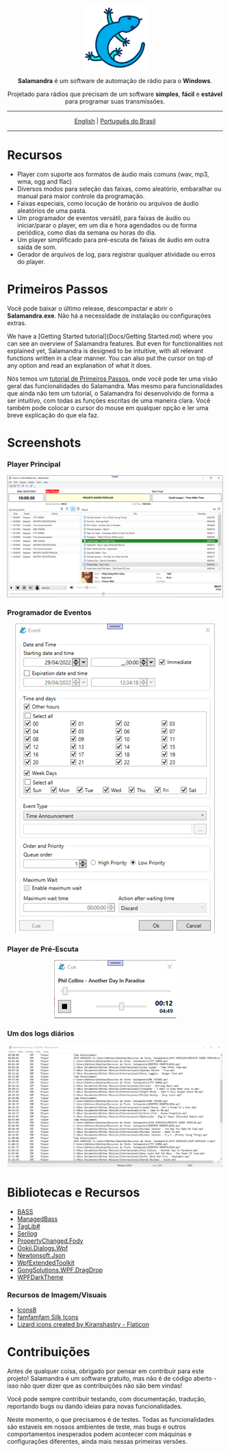 <p align="center">
	<img alt="Salamandra" height="150" src="../Readme/lizard.png"/>
</p>

<p align="center">
	<b>Salamandra</b> é um software de automação de rádio para o <b>Windows</b>.
</p> 

<p align="center">
	Projetado para rádios que precisam de um software <b>simples</b>, <b>fácil</b> e <b>estável</b> para programar suas transmissões.
</p>

<hr>

<p align="center">
	<a href="https://github.com/ocarolino/SalamandraRadio">English</a> | <a href="https://github.com/ocarolino/SalamandraRadio/blob/main/Lang/README.pt-BR.md">Português do Brasil</a>
</p>

<hr>

# Recursos
* Player com suporte aos formatos de áudio mais comuns (wav, mp3, wma, ogg and flac)
* Diversos modos para seleção das faixas, como aleatório, embaralhar ou manual para maior controle da programação.
* Faixas especiais, como locução de horário ou arquivos de áudio aleatórios de uma pasta.
* Um programador de eventos versátil, para faixas de áudio ou iniciar/parar o player, em um dia e hora agendados ou de forma periódica, como dias da semana ou horas do dia.
* Um player simplificado para pré-escuta de faixas de áudio em outra saída de som.
* Gerador de arquivos de log, para registrar qualquer atividade ou erros do player.

# Primeiros Passos
Você pode baixar o último release, descompactar e abrir o **Salamandra.exe**. Não há a necessidade de instalação ou configurações extras.

We have a [Getting Started tutorial](Docs/Getting Started.md) where you can see an overview of Salamandra features. But even for functionalities not explained yet, Salamandra is designed to be intuitive, with all relevant functions written in a clear manner. You can also put the cursor on top of any option and read an explanation of what it does.


Nós temos um <a href="https://github.com/ocarolino/SalamandraRadio/blob/main/Lang/Docs/Getting%20Started.pt-br.md">tutorial de Primeiros Passos</a>, onde você pode ter uma visão geral das funcionalidades do Salamandra. Mas mesmo para funcionalidades que ainda não tem um tutorial, o Salamandra foi desenvolvido de forma a ser intuitivo, com todas as funções escritas de uma maneira clara. Você também pode colocar o cursor do mouse em qualquer opção e ler uma breve explicação do que ela faz.

# Screenshots

### Player Principal
<p align="center">
	<img src="../Readme/sc01.png" alt="Main Player"/>
</p>

### Programador de Eventos
<p align="center">
	<img src="../Readme/sc02.png" alt="Event Scheduler"/>
</p>

### Player de Pré-Escuta
<p align="center">
	<img src="../Readme/sc03.png" alt="Pre-Listen"/>
</p>

### Um dos logs diários
<p align="center">
	<img src="../Readme/sc04.png" alt="Pre-Listen"/>
</p>

# Bibliotecas e Recursos

* [BASS](https://www.un4seen.com/)
* [ManagedBass](https://github.com/ManagedBass/ManagedBass)
* [TagLib#](https://github.com/mono/taglib-sharp)
* [Serilog](https://github.com/serilog/serilog)
* [PropertyChanged.Fody](https://github.com/Fody/PropertyChanged)
* [Ookii.Dialogs.Wpf](https://github.com/ookii-dialogs/ookii-dialogs-wpf)
* [Newtonsoft.Json](https://www.newtonsoft.com/json)
* [WpfExtendedToolkit](https://github.com/dotnetprojects/WpfExtendedToolkit)
* [GongSolutions.WPF.DragDrop](https://github.com/punker76/gong-wpf-dragdrop)
* [WPFDarkTheme](https://github.com/AngryCarrot789/WPFDarkTheme)

### Recursos de Imagem/Visuais

* [Icons8](https://icons8.com)
* [famfamfam Silk Icons](http://www.famfamfam.com/lab/icons/silk/)
* [Lizard icons created by Kiranshastry - Flaticon](https://www.flaticon.com/free-icons/lizard)

# Contribuições
Antes de qualquer coisa, obrigado por pensar em contribuir para este projeto! Salamandra é um software gratuito, mas não é de código aberto - isso não quer dizer que as contribuições não são bem vindas!

Você pode sempre contribuir testando, com documentação, tradução, reportando bugs ou dando ideias para novas funcionalidades.

Neste momento, o que precisamos é de testes. Todas as funcionalidades são estaveis em nossos ambientes de teste, mas bugs e outros comportamentos inesperados podem acontecer com máquinas e configurações diferentes, ainda mais nessas primeiras versões.